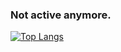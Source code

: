 ### Not active anymore.


[![Top Langs](https://github-readme-stats.vercel.app/api/top-langs/?username=leonardoInf&layout=compact&hide=css,html)](https://github.com/anuraghazra/github-readme-stats)

